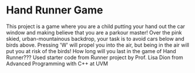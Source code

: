 # Hand Runner Game

This project is a game where you are a child putting your hand out the car window and making believe that you are 
a parkour master! Over the pink skied, urban-mountainous backdrop, your task is to avoid cars below and birds above.
Pressing 'W' will propel you into the air, but being in the air will put you at risk of the birds!
How long will you last in the game of Hand Runner???
Used starter code from Runner project by Prof. Lisa Dion from Advanced Programming with C++ at UVM